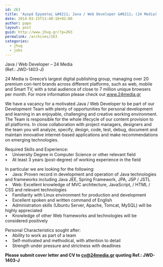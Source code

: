 ```yaml
---
id: 263
title: 'Αγορά Εργασίας &#8211; Java / Web Developer &#8211; (24 Media)   (Ref:  JWD-1403-J )   #jobs #jhug'
date: 2014-03-15T13:40:10+02:00
author: papo
layout: post
guid: http://www.jhug.gr/?p=263
permalink: /archives/263
categories:
  - jhug
  - jobs
---
```

Java / Web Developer &#8211; 24 Media  
(Ref.: JWD-1403-J)

24 Media is Greece&#8217;s largest digital publishing group, managing over 20 premium con-tent brands across different platforms, such as web, mobile and Smart TV, with a total audience of close to 7 million unique browsers per month. For more information please check out www.24media.gr

We have a vacancy for a motivated Java / Web Developer to be part of our Development Team with plenty of opportunities for personal development and learning in an enjoyable, challenging and creative working environment. The Team is responsible for the whole lifecycle of our content provision to all platforms. In close collaboration with project managers, designers and the team you will analyze, specify, design, code, test, debug, document and maintain innovative internet-based applications and make recommendations on emerging technologies.

Required Skills and Experience:  
•    University Degree in Computer Science or other relevant field  
•    At least 3 years (post-degree) of working experience in the field

In particular we are looking for the following:  
•    Java: Proven record in development and operation of Java technologies and frameworks including Java JEE, Spring Framework, JPA, JSP / JSTL  
•    Web: Excellent knowledge of MVC architecture, JavaScript, / HTML / CSS and relevant technologies  
•    Familiarity with Linux environment for production and development  
•    Excellent spoken and written command of English  
•    Administration skills (Ubuntu Server, Apache, Tomcat, MySQL) will be highly appreciated  
•    Knowledge of other Web frameworks and technologies will be considered positively

Personal Characteristics sought after:  
•    Ability to work as part of a team  
•    Self-motivated and methodical, with attention to detail  
•    Strength under pressure and strictness with deadlines

**Please submit cover letter and CV to cv@24media.gr quoting Ref.: JWD-1403-J**